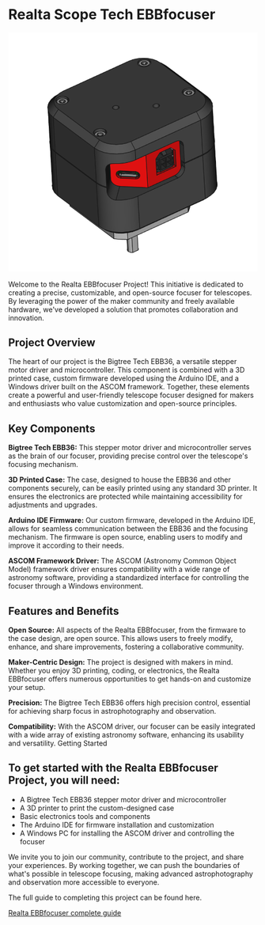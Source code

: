 # Realta Scope Tech EBBfocuser

![EBB36 Focuser Case](Guide/Images/EBB36FinishedRCA.png)

Welcome to the Realta EBBfocuser Project! This initiative is dedicated to creating a precise, customizable, and open-source focuser for telescopes. By leveraging the power of the maker community and freely available hardware, we've developed a solution that promotes collaboration and innovation.

## Project Overview

The heart of our project is the Bigtree Tech EBB36, a versatile stepper motor driver and microcontroller. This component is combined with a 3D printed case, custom firmware developed using the Arduino IDE, and a Windows driver built on the ASCOM framework. Together, these elements create a powerful and user-friendly telescope focuser designed for makers and enthusiasts who value customization and open-source principles.

## Key Components

**Bigtree Tech EBB36:** This stepper motor driver and microcontroller serves as the brain of our focuser, providing precise control over the telescope's focusing mechanism.

**3D Printed Case:** The case, designed to house the EBB36 and other components securely, can be easily printed using any standard 3D printer. It ensures the electronics are protected while maintaining accessibility for adjustments and upgrades.

**Arduino IDE Firmware:** Our custom firmware, developed in the Arduino IDE, allows for seamless communication between the EBB36 and the focusing mechanism. The firmware is open source, enabling users to modify and improve it according to their needs.

**ASCOM Framework Driver:** The ASCOM (Astronomy Common Object Model) framework driver ensures compatibility with a wide range of astronomy software, providing a standardized interface for controlling the focuser through a Windows environment.

## Features and Benefits

**Open Source:** All aspects of the Realta EBBfocuser, from the firmware to the case design, are open source. This allows users to freely modify, enhance, and share improvements, fostering a collaborative community.

**Maker-Centric Design:** The project is designed with makers in mind. Whether you enjoy 3D printing, coding, or electronics, the Realta EBBfocuser offers numerous opportunities to get hands-on and customize your setup.

**Precision:** The Bigtree Tech EBB36 offers high precision control, essential for achieving sharp focus in astrophotography and observation.

**Compatibility:** With the ASCOM driver, our focuser can be easily integrated with a wide array of existing astronomy software, enhancing its usability and versatility.
Getting Started

## To get started with the Realta EBBfocuser Project, you will need:

+ A Bigtree Tech EBB36 stepper motor driver and microcontroller
+ A 3D printer to print the custom-designed case
+ Basic electronics tools and components
+ The Arduino IDE for firmware installation and customization
+ A Windows PC for installing the ASCOM driver and controlling the focuser

We invite you to join our community, contribute to the project, and share your experiences. By working together, we can push the boundaries of what's possible in telescope focusing, making advanced astrophotography and observation more accessible to everyone.

The full guide to completing this project can be found here.

[Realta EBBfocuser complete guide](/Guide/ReadMe.md)
